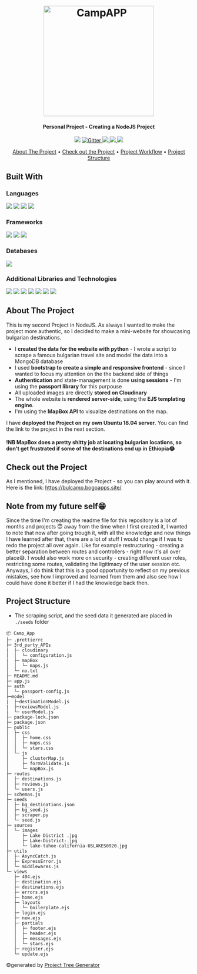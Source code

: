 <h1 align="center">
  <br>
  <a href="https://bulcamp.bogoapps.site/"><img src="https://res.cloudinary.com/dawb3psft/image/upload/v1647926681/Portfolio/campapp.png" alt="CampAPP" width="300"></a>
</h1>

<h4 align="center">Personal Project - Creating a NodeJS Project </h4>

<p align="center">
  <a href="https://img.shields.io/badge/Made%20with-JavaScript-yellow"><img src="https://img.shields.io/badge/Made%20with-JavaScript-yellow"></a>
  <a href="https://img.shields.io/badge/Made%20with-Python-blue">
    <img src="https://img.shields.io/badge/Made%20with-Python-blue"
         alt="Gitter">
  </a>
  <a href="https://img.shields.io/tokei/lines/github/Bogo56/Camp_App">
      <img src="https://img.shields.io/tokei/lines/github/Bogo56/Camp_App">
  </a>
  <a href="https://img.shields.io/github/languages/count/Bogo56/Camp_App?color=f">
    <img src="https://img.shields.io/github/languages/count/Bogo56/Camp_App?color=f">
  </a>
  <a href="https://badgen.net/github/commits/Bogo56/Camp_App">
    <img src="https://badgen.net/github/commits/Bogo56/Camp_App">
  </a>
</p>

<p align="center">
  <a href="#about-the-project">About The Project</a> •
  <a href="#check-out-the-project">Check out the Project</a> •
  <a href="#project-workflow">Project Workflow</a> •
  <a href="#project-structure">Project Structure</a> 
</p>

## Built With
###  Languages
<p>
  <img src="https://img.shields.io/badge/JavaScript-F7DF1E?style=for-the-badge&logo=javascript&logoColor=black">
  <img src="https://img.shields.io/badge/Python-3776AB?style=for-the-badge&logo=python&logoColor=white">
  <img src="https://img.shields.io/badge/HTML5-E34F26?style=for-the-badge&logo=html5&logoColor=white">
  <img src="https://img.shields.io/badge/CSS3-1572B6?style=for-the-badge&logo=css3&logoColor=white">
<p>
  
### Frameworks
<p>
<img src="https://img.shields.io/badge/Node.js-43853D?style=for-the-badge&logo=node.js&logoColor=white">
<img src="https://img.shields.io/badge/Express.js-404D59?style=for-the-badge">
  <img src="https://img.shields.io/badge/Bootstrap-563D7C?style=for-the-badge&logo=bootstrap&logoColor=white">
</p>

### Databases
<p>
<img src="https://img.shields.io/badge/MongoDB-4EA94B?style=for-the-badge&logo=mongodb&logoColor=white">
</p>

### Additional Libraries and Technologies
<p>
  <img src="https://img.shields.io/badge/ORM-Mongoose-red?style=for-the-badge">
  <img src="https://img.shields.io/badge/OS-Ubuntu-orange?style=for-the-badge">
  <img src="https://img.shields.io/badge/Templating-EJS-green?style=for-the-badge">
  <img src="https://img.shields.io/badge/API-Cloudinary-blueviolet?style=for-the-badge">
  <img src="https://img.shields.io/badge/API-MapBox-blueviolet?style=for-the-badge">
  <img src="https://img.shields.io/badge/Security-Bcrypt-green?style=for-the-badge">
  <img src="https://img.shields.io/badge/Security-Passport-green?style=for-the-badge">
</p>

## About The Project
This is my second Project in NodeJS. As always I wanted to make the project more authentic, so I decided to make a mini-website for showcasing bulgarian destinations.
* I **created the data for the website with python** - I wrote a script to scrape a famous bulgarian travel site and model the data into a MongoDB database
* I used **bootstrap to create a simple and responsive frontend** - since I wanted to focus my attention on the the backend side of things
* **Authentication** and state-management is done **using sessions** - I'm using the **passport library** for this purpouse
* All uploaded images are directly **stored on Cloudinary**
* The whole website is **rendered server-side**, using the **EJS templating engine**.
* I'm using the **MapBox API** to visualize destinations on the map.

I have **deployed the Project on my own Ubuntu 18.04 server**. You can find the link to the project in the next section.

#### !NB MapBox does a pretty shitty job at locating bulgarian locations, so don't get frustrated if some of the destinations end up in Ethiopia😂

## Check out the Project
As I mentioned, I have deployed the Project - so you can play around with it. Here is the link:
https://bulcamp.bogoapps.site/

## Note from my future self😁
Since the time I'm creating the readme file for this repository is a lot of months and projects 😇 away from the time when I first created it, I wanted to note that now after going trough it, with all the knowledge and new things I have learned after that, there are a lot of stuff I would change if I was to redo the project all over again. Like for example restructuring - creating a better separation between routes and controllers - right now it's all over place😅. I would also work more on security - creating different user roles, restricting some routes, validating the ligitimacy of the user session etc. Anyways, I do think that this is a good opportunity to reflect on my previous mistakes, see how I improved and learned from them and also see how I could have done it better if I had the knowledge back then.

## Project Structure

* The scraping script, and the seed data it generated are placed in `./seeds` folder

```
📦 Camp_App
├─ .prettierrc
├─ 3rd_party_APIs
|  ├─ cloudinary
│  │  └─ configuration.js
|  ├─ mapBox
│  │  └─ maps.js
│  └─ no.txt
├─ README.md
├─ app.js
├─ auth
│  └─ passport-config.js
├─model
|  ├─destinationModel.js
|  ├─reviewsModel.js
│  └─ userModel.js
├─ package-lock.json
├─ package.json
├─ public
│  ├─ css
│  │  ├─ home.css
│  │  ├─ maps.css
│  │  └─ stars.css
│  └─ js
│     ├─ clusterMap.js
│     ├─ formValidate.js
│     └─ mapBox.js
├─ routes
│  ├─ destinations.js
│  ├─ reviews.js
│  └─ users.js
├─ schemas.js
├─ seeds
│  ├─ bg_destinations.json
│  ├─ bg_seed.js
│  ├─ scraper.py
│  └─ seed.js
├─ sources
│  └─ images
│     ├─ Lake District .jpg
│     ├─ Lake-District-.jpg
│     └─ lake-tahoe-california-USLAKES0920.jpg
├─ utils
│  ├─ AsyncCatch.js
│  ├─ ExpressError.js
│  └─ middlewares.js
└─ views
   ├─ 404.ejs
   ├─ destination.ejs
   ├─ destinations.ejs
   ├─ errors.ejs
   ├─ home.ejs
   ├─ layouts
   │  └─ boilerplate.ejs
   ├─ login.ejs
   ├─ new.ejs
   ├─ partials
   │  ├─ footer.ejs
   │  ├─ header.ejs
   │  ├─ messages.ejs
   │  └─ stars.ejs
   ├─ register.ejs
   └─ update.ejs
```
©generated by [Project Tree Generator](https://woochanleee.github.io/project-tree-generator)
